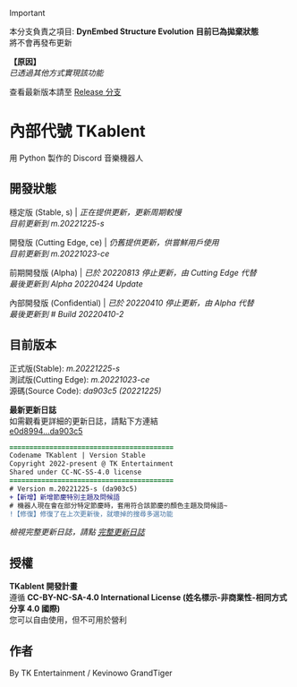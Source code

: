 > [!IMPORTANT]
> 本分支負責之項目: **DynEmbed Structure Evolution** **目前已為拋棄狀態**  
> 將不會再發布更新
>   
> **【原因】**  
> *已透過其他方式實現該功能*  
>   
> 查看最新版本請至 [Release 分支](https://github.com/TK-Entertainment/tkablent_music/)

# 內部代號 TKablent
用 Python 製作的 Discord 音樂機器人

## 開發狀態
穩定版 (Stable, s) | *正在提供更新，更新周期較慢*  
*目前更新到 m.20221225-s*  

開發版 (Cutting Edge, ce) | *仍舊提供更新，供嘗鮮用戶使用*  
*目前更新到 m.20221023-ce*  

前期開發版 (Alpha) | *已於 20220813 停止更新，由 Cutting Edge 代替*  
*最後更新到 Alpha 20220424 Update*  

內部開發版 (Confidential) | *已於 20220410 停止更新，由 Alpha 代替*  
*最後更新到 # Build 20220410-2*

## 目前版本
正式版(Stable): *m.20221225-s*  
測試版(Cutting Edge): *m.20221023-ce*  
源碼(Source Code): *da903c5 (20221225)*
  
**最新更新日誌**  
如需觀看更詳細的更新日誌，請點下方連結  
[e0d8994...da903c5](https://github.com/TK-Entertainment/tkablent/compare/e0d8994...da903c5)

```diff
=========================================
Codename TKablent | Version Stable
Copyright 2022-present @ TK Entertainment
Shared under CC-NC-SS-4.0 license
=========================================
# Version m.20221225-s (da903c5)
+【新增】新增節慶特別主題及問候語
# 機器人現在會在部分特定節慶時，套用符合該節慶的顏色主題及問候語~
!【修復】修復了在上次更新後，就壞掉的搜尋多選功能
```  
*檢視完整更新日誌，請點 [完整更新日誌](https://github.com/TK-Entertainment/tkablent/blob/main/CHANGELOG.md)*
## 授權
**TKablent 開發計畫**  
遵循 **CC-BY-NC-SA-4.0 International License (姓名標示-非商業性-相同方式分享 4.0 國際)**  
您可以自由使用，但不可用於營利
## 作者
By TK Entertainment / Kevinowo GrandTiger
